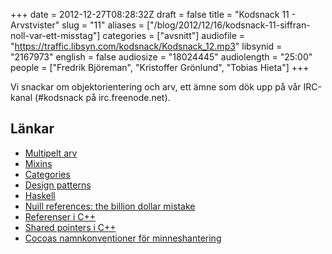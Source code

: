 +++
date = 2012-12-27T08:28:32Z
draft = false
title = "Kodsnack 11 - Arvstvister"
slug = "11"
aliases = ["/blog/2012/12/16/kodsnack-11-siffran-noll-var-ett-misstag"]
categories = ["avsnitt"]
audiofile = "https://traffic.libsyn.com/kodsnack/Kodsnack_12.mp3"
libsynid = "2167973"
english = false
audiosize = "18024445"
audiolength = "25:00"
people = ["Fredrik Björeman", "Kristoffer Grönlund", "Tobias Hieta"]
+++

Vi snackar om objektorientering och arv, ett ämne som dök upp på vår IRC-kanal (#kodsnack på irc.freenode.net).

## Länkar ##
* [Multipelt arv](https://sv.wikipedia.org/wiki/Multipelt_arv#Multipelt_arv)
* [Mixins](https://en.wikipedia.org/wiki/Mixin)
* [Categories](https://en.wikipedia.org/wiki/Objective-C#Categories)
* [Design patterns](https://en.wikipedia.org/wiki/Design_pattern_%28computer_science%29)
* [Haskell](http://www.haskell.org/haskellwiki/Haskell)
* [Nuill references: the billion dollar mistake](http://www.infoq.com/presentations/Null-References-The-Billion-Dollar-Mistake-Tony-Hoare)
* [Referenser i C++](https://en.wikipedia.org/wiki/Reference_%28C%2B%2B%29)
* [Shared pointers i C++](https://en.wikipedia.org/wiki/Smart_pointer#shared_ptr_and_weak_ptr)
* [Cocoas namnkonventioner för minneshantering](https://developer.apple.com/library/ios/#documentation/Cocoa/Conceptual/MemoryMgmt/Articles/mmRules.html#//apple_ref/doc/uid/20000994-BAJHFBGH)
